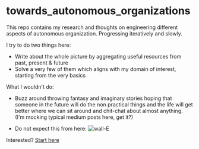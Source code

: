 # towards_autonomous_organizations
This repo contains my research and thoughts on engineering different aspects of autonomous organization. Progressing iteratively and slowly. 

I try to do two things here:
* Write about the whole picture by aggregating useful resources from past, present & future
* Solve a very few of them which aligns with my domain of interest, starting from the very basics

What I wouldn't do:
* Buzz around throwing fantasy and imaginary stories hoping that someone in the future will do the non practical things and the life will get better where we can sit around and chit-chat about almost anything. (I'm mocking typical medium posts here, get it?)

* Do not expect this from here:
![wall-E](https://i.ytimg.com/vi/Yw7WAq_GZY8/maxresdefault.jpg)

Interested? [Start here](https://github.com/a-mma/towards_autonomous_organizations/blob/master/Towards%20Autonomous%20Organizations.pdf)
